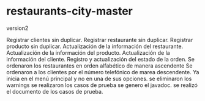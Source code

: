 # restaurants-city-master
version2

Registrar clientes sin duplicar.
Registrar restaurante sin duplicar.
Registrar producto sin duplicar.
Actualización de la información del restaurante.
Actualización de la información del producto.
Actualización de la información del cliente.
Registro y actualización del estado de la orden.
Se ordenaron los restaurantes en orden alfabético de manera ascendente
Se ordenaron a los clientes por el número telefónico de marea descendente.
Ya inicia en el menú principal y no en una de sus opciones.
se eliminaron los warnings
se realizaron los casos de prueba
se genero el javadoc.
se realizó el documento de los casos de prueba.

